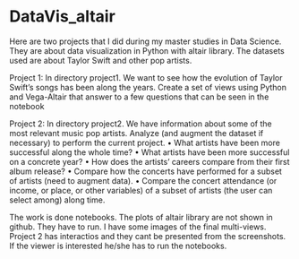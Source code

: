 # DataVis_altair
Here are two projects that I did during my master studies in Data Science. They are about data visualization in Python with altair library. The datasets used are about Taylor Swift and other pop artists.



Project 1:
In directory project1.
We want to see how the evolution of Taylor Swift’s songs has been along the years.
Create a set of views using Python and Vega-Altair that answer to a few questions that can be seen in the notebook

Project 2:
In directory project2.
We have information about some of the most relevant music pop artists. Analyze (and augment the dataset if necessary) to perform the current project.
• What artists have been more successful along the whole time?
• What artists have been more successful on a concrete year?
• How does the artists’ careers compare from their first album release?
• Compare how the concerts have performed for a subset of artists (need to augment data).
• Compare the concert attendance (or income, or place, or other variables) of a subset of artists (the user can select among) along time.


The work is done notebooks. The plots of altair library are not shown in github. They have to run. I have some images of the final multi-views.
Project 2 has interactios and they cant be presented from the screenshots. If the viewer is interested he/she has to run the notebooks.
